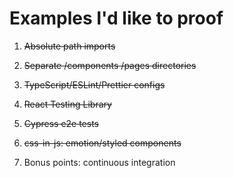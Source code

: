# Examples I'd like to proof

1. ~~Absolute path imports~~
2. ~~Separate /components /pages directories~~
3. ~~TypeScript/ESLint/Prettier configs~~
4. ~~React Testing Library~~
5. ~~Cypress e2e tests~~
6. ~~css-in-js: emotion/styled components~~

7. Bonus points: continuous integration